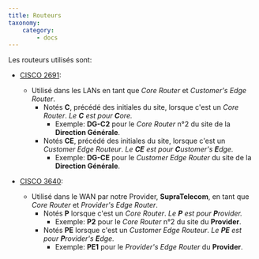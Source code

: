 ```yaml
---
title: Routeurs
taxonomy:
    category:
        - docs
---
```


Les routeurs utilisés sont:

* [CISCO 2691](https://www.cnet.com/products/cisco-2691-router-rack-mountable-series/specs/):
	* Utilisé dans les LANs en tant que *Core Router* et *Customer's Edge Router*.
		* Notés **C**, précédé des initiales du site, lorsque c'est un *Core Router*. *Le **C** est pour **C**ore.*
			* Exemple: **DG-C2** pour le *Core Router* n°2 du site de la **Direction Générale**.
		* Notés **CE**, précédé des initiales du site, lorsque c'est un *Customer Edge Routeur*. *Le **CE** est pour **C**ustomer's  **E**dge.*
			* Exemple: **DG-CE** pour le *Customer Edge Router* du site de la **Direction Générale**.

* [CISCO 3640](https://www.cnet.com/products/cisco-3640-ethernet-fast-ethernet-router-series/specs/):
	* Utilisé dans le WAN par notre Provider, **SupraTelecom**, en tant que *Core Router* et *Provider's Edge Router*.
		* Notés **P** lorsque c'est un *Core Router*. *Le **P** est pour **P**rovider.*
			* Exemple: **P2** pour le *Core Router* n°2 du site du **Provider**.
		* Notés **PE** lorsque c'est un *Customer Edge Routeur*. *Le **PE** est pour **P**rovider's **E**dge.*
			* Exemple: **PE1** pour le *Provider's Edge Router* du **Provider**.
